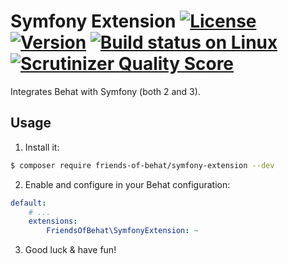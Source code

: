 # Symfony Extension [![License](https://img.shields.io/packagist/l/friends-of-behat/symfony-extension.svg)](https://packagist.org/packages/friends-of-behat/symfony-extension) [![Version](https://img.shields.io/packagist/v/friends-of-behat/symfony-extension.svg)](https://packagist.org/packages/friends-of-behat/symfony-extension) [![Build status on Linux](https://img.shields.io/travis/FriendsOfBehat/SymfonyExtension/master.svg)](http://travis-ci.org/FriendsOfBehat/SymfonyExtension) [![Scrutinizer Quality Score](https://img.shields.io/scrutinizer/g/FriendsOfBehat/SymfonyExtension.svg)](https://scrutinizer-ci.com/g/FriendsOfBehat/SymfonyExtension/)

Integrates Behat with Symfony (both 2 and 3).

## Usage

1. Install it:

```bash
$ composer require friends-of-behat/symfony-extension --dev
```

2. Enable and configure in your Behat configuration:

```yaml
default:
    # ...
    extensions:
        FriendsOfBehat\SymfonyExtension: ~
```

3. Good luck & have fun!
